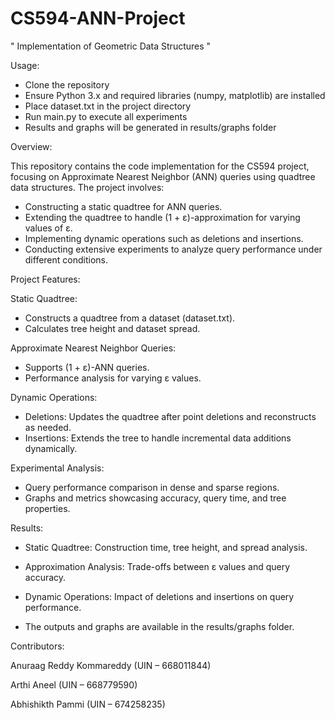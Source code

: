 # CS594-ANN-Project
" Implementation of Geometric Data Structures "

Usage:
* Clone the repository
* Ensure Python 3.x and required libraries (numpy, matplotlib) are installed
* Place dataset.txt in the project directory
* Run main.py to execute all experiments
* Results and graphs will be generated in results/graphs folder
  
Overview:

This repository contains the code implementation for the CS594 project, focusing on Approximate Nearest Neighbor (ANN) queries using quadtree data structures. The project involves:

- Constructing a static quadtree for ANN queries.
- Extending the quadtree to handle (1 + ε)-approximation for varying values of ε.
- Implementing dynamic operations such as deletions and insertions.
- Conducting extensive experiments to analyze query performance under different conditions.


Project Features:

Static Quadtree:

- Constructs a quadtree from a dataset (dataset.txt).
- Calculates tree height and dataset spread.

Approximate Nearest Neighbor Queries:

- Supports (1 + ε)-ANN queries.
- Performance analysis for varying ε values.

Dynamic Operations:

- Deletions: Updates the quadtree after point deletions and reconstructs as needed.
- Insertions: Extends the tree to handle incremental data additions dynamically.

Experimental Analysis:

- Query performance comparison in dense and sparse regions.
- Graphs and metrics showcasing accuracy, query time, and tree properties.


Results:

- Static Quadtree: Construction time, tree height, and spread analysis.

- Approximation Analysis: Trade-offs between ε values and query accuracy.

- Dynamic Operations: Impact of deletions and insertions on query performance.

- The outputs and graphs are available in the results/graphs folder.




Contributors:

Anuraag Reddy Kommareddy (UIN – 668011844)

Arthi Aneel (UIN – 668779590)

Abhishikth Pammi (UIN – 674258235)


